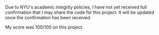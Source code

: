 Due to NYU's academic integrity policies, I have not yet received full confirmation that I may share the code for this project. It will be updated once the confirmation has been received. 

My score was 100/100 on this project.
